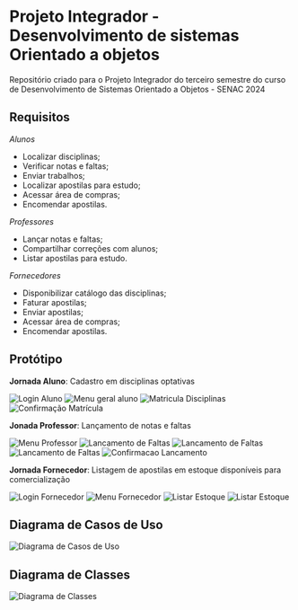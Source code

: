 # Projeto Integrador - Desenvolvimento de sistemas Orientado a objetos

Repositório criado para o Projeto Integrador do terceiro semestre do curso de Desenvolvimento de Sistemas Orientado a Objetos - SENAC 2024

## Requisitos

*Alunos*

- Localizar disciplinas;
- Verificar notas e faltas;
- Enviar trabalhos;
- Localizar apostilas para estudo;
- Acessar área de compras;
- Encomendar apostilas.

*Professores*

- Lançar notas e faltas;
- Compartilhar correções com alunos;
- Listar apostilas para estudo.

*Fornecedores*

- Disponibilizar catálogo das disciplinas;
- Faturar apostilas;
- Enviar apostilas;
- Acessar área de compras;
- Encomendar apostilas.

## Protótipo

**Jornada Aluno**: Cadastro em disciplinas optativas

![Login Aluno](documentacao/prototipos/jornada-aluno/Login_Aluno.jpg)
![Menu geral aluno](documentacao/prototipos/jornada-aluno/Menu_Aluno.jpg)
![Matricula Disciplinas](documentacao/prototipos/jornada-aluno/Menu_Aluno_2.jpg)
![Confirmação Matrícula](documentacao/prototipos/jornada-aluno/Menu_Aluno_3.jpg)

**Jonada Professor**: Lançamento de notas e faltas

![Menu Professor](documentacao/prototipos/jornada-professor/Menu_Professor.jpg)
![Lancamento de Faltas](documentacao/prototipos/jornada-professor/Menu_Professor_2.jpg)
![Lancamento de Faltas](documentacao/prototipos/jornada-professor/Menu_Professor_3.jpg)
![Lancamento de Faltas](documentacao/prototipos/jornada-professor/Menu_Professor_4.jpg)
![Confirmacao Lancamento](documentacao/prototipos/jornada-professor/Menu_Professor_5.jpg)


**Jornada Fornecedor**: Listagem de apostilas em estoque disponíveis para comercialização

![Login Fornecedor](documentacao/prototipos/jornada-fornecedor/login_fornecedor.jpg)
![Menu Fornecedor](documentacao/prototipos/jornada-fornecedor/Menu_Fornecedor.jpg)
![Listar Estoque](documentacao/prototipos/jornada-fornecedor/Menu_Fornecedor_2.jpg)
![Listar Estoque](documentacao/prototipos/jornada-fornecedor/Menu_Fornecedor_3.jpg)

## Diagrama de Casos de Uso

![Diagrama de Casos de Uso](documentacao/diagrama-casos-de-uso/diagrama-de-casos-de-uso.jpg)

## Diagrama de Classes

![Diagrama de Classes](documentacao/diagrama-de-classes/diagrama-de-classes.jpg)

